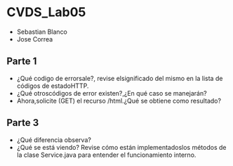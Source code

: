 # CVDS_Lab05
 * Sebastian Blanco
 * Jose Correa

## Parte 1

 * ¿Qué codigo de errorsale?, revise elsignificado del mismo en la lista de códigos de estadoHTTP.
 * ¿Qué otroscódigos de error existen?,¿En qué caso se manejarán?
 * Ahora,solicite (GET) el recurso /html.¿Qué se obtiene como resultado?

## Parte 3
 * ¿Qué diferencia observa?
 * ¿Qué se está viendo? Revise cómo están implementadoslos métodos de la clase Service.java para entender el funcionamiento interno.

 
